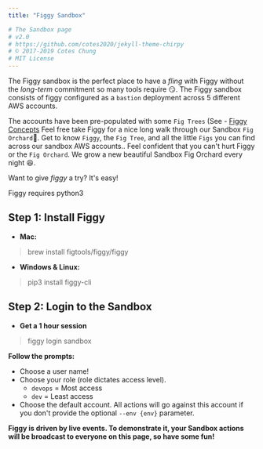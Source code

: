 ```yaml
---
title: "Figgy Sandbox"

# The Sandbox page
# v2.0
# https://github.com/cotes2020/jekyll-theme-chirpy
# © 2017-2019 Cotes Chung
# MIT License
---
```


The Figgy sandbox is the perfect place to have a *fling* with Figgy without the *long-term* commitment so many tools
require :smirk:. The Figgy sandbox consists of figgy configured as a `bastion` deployment across 5 different AWS accounts. 

The accounts have been pre-populated with some `Fig Trees` (See - [Figgy Concepts](https://www.figgy.dev/docs/getting-started/concepts.html)
Feel free take Figgy for a nice long walk through our Sandbox `Fig Orchard`:palm_tree:. Get to know `Figgy`, the `Fig Tree`, and all
the little `Figs` you can find across our sandbox AWS accounts.. Feel confident that you can't hurt Figgy or the `Fig Orchard`. 
We grow a new beautiful Sandbox Fig Orchard every night :satisfied:.

Want to give *figgy* a try? It's easy!

Figgy requires python3
## **Step 1: Install Figgy**

- **Mac:** 
> 
> brew install figtools/figgy/figgy
>

- **Windows & Linux:** 
> 
> pip3 install figgy-cli
> 

## **Step 2: Login to the Sandbox**
* **Get a 1 hour session**
> 
> figgy login sandbox
>

**Follow the prompts:**
* Choose a user name! 
* Choose your role (role dictates access level).
    * `devops` = Most access
    * `dev` = Least access
* Choose the default account. All actions will go against this account if you don't provide the optional `--env {env}` parameter.
             
**Figgy is driven by live events. To demonstrate it, your Sandbox actions will 
be broadcast to everyone on this page, so have some fun!** 


